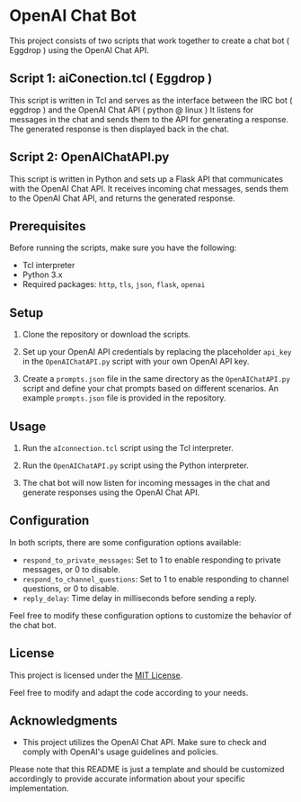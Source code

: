 # OpenAI Chat Bot

This project consists of two scripts that work together to create a chat bot ( Eggdrop ) using the OpenAI Chat API.

## Script 1: aiConection.tcl ( Eggdrop )

This script is written in Tcl and serves as the interface between the IRC bot ( eggdrop ) and the OpenAI Chat API ( python @ linux ) It listens for messages in the chat and sends them to the API for generating a response. The generated response is then displayed back in the chat.

## Script 2: OpenAIChatAPI.py

This script is written in Python and sets up a Flask API that communicates with the OpenAI Chat API. It receives incoming chat messages, sends them to the OpenAI Chat API, and returns the generated response.

## Prerequisites

Before running the scripts, make sure you have the following:

- Tcl interpreter
- Python 3.x
- Required packages: `http`, `tls`, `json`, `flask`, `openai`

## Setup

1. Clone the repository or download the scripts.

2. Set up your OpenAI API credentials by replacing the placeholder `api_key` in the `OpenAIChatAPI.py` script with your own OpenAI API key.

3. Create a `prompts.json` file in the same directory as the `OpenAIChatAPI.py` script and define your chat prompts based on different scenarios. An example `prompts.json` file is provided in the repository.

## Usage

1. Run the `aIconnection.tcl` script using the Tcl interpreter.

2. Run the `OpenAIChatAPI.py` script using the Python interpreter.

3. The chat bot will now listen for incoming messages in the chat and generate responses using the OpenAI Chat API.

## Configuration

In both scripts, there are some configuration options available:

- `respond_to_private_messages`: Set to 1 to enable responding to private messages, or 0 to disable.
- `respond_to_channel_questions`: Set to 1 to enable responding to channel questions, or 0 to disable.
- `reply_delay`: Time delay in milliseconds before sending a reply.

Feel free to modify these configuration options to customize the behavior of the chat bot.

## License

This project is licensed under the [MIT License](https://opensource.org/licenses/MIT).

Feel free to modify and adapt the code according to your needs.

## Acknowledgments

- This project utilizes the OpenAI Chat API. Make sure to check and comply with OpenAI's usage guidelines and policies.

Please note that this README is just a template and should be customized accordingly to provide accurate information about your specific implementation.
